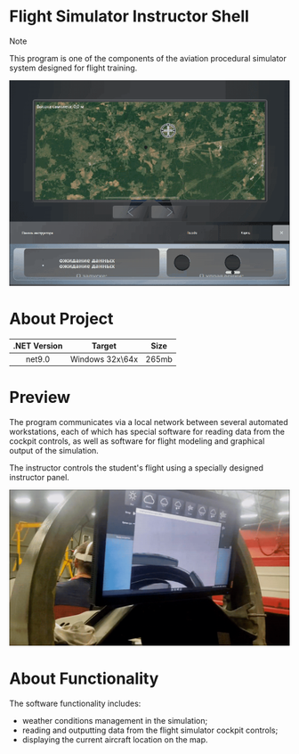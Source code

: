 # Flight Simulator Instructor Shell

> [!NOTE]
>
> This program is one of the components of the aviation procedural simulator system designed for flight training.

<div align="left"> <img width="512" src="git-res/preview.png"> </div>

# About Project

| .NET Version |     Target      | Size  |
| :----------: | :-------------: | :---: |
|    net9.0    | Windows 32x\64x | 265mb |



# Preview

The program communicates via a local network between several automated workstations, each of which has special software for reading data from the cockpit controls, as well as software for flight modeling and graphical output of the simulation.

The instructor controls the student's flight using a specially designed instructor panel.

<div align="left"> <img width="512" src="git-res/real-preview.png"> </div>



# About Functionality

The software functionality includes:

* weather conditions management in the simulation;
* reading and outputting data from the flight simulator cockpit controls;
* displaying the current aircraft location on the map.

